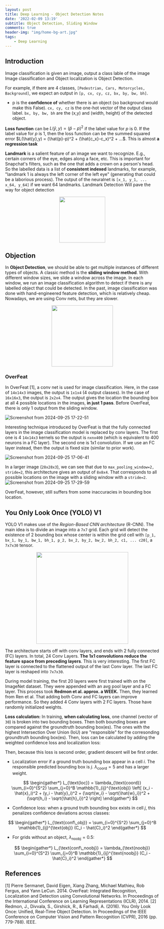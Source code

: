 ```yaml
---
layout: post
title: Deep Learning - Object Detection Notes
date: '2022-02-09 13:19'
subtitle: Object Detection, Sliding Window
comments: true
header-img: "img/home-bg-art.jpg"
tags:
    - Deep Learning
---
```


## Introduction

Image classification is given an image, output a class lable of the image
Image classification and Object localization is Object Detection.

For example, if there are 4 classes, `[Pedestrian, Cars, Motorcycles, Background]`, we expect an output in `[p, cx, cy, cz, bx, by, bw, bh]`. 

- p is the **confidence of** whether there is an object (so background would make this False). `cx, cy, cz` is the one-hot vector of the output class label. `bx, by, bw, bh` are the (x,y) and (width, height) of the detected object.

**Loss function** can be $L(\hat{y},y) = (\hat{p}-p)^2$ if the label value for $p$ is 0. If the label value for $p$ is 1, then the loss function can be the summed squared error $L(\hat{y},y) = (\hat{p}-p)^2 + (\hat{c_x}-c_x)^2 + ...$. This is almost **a regression task**

**Landmark** is a salient feature of an image we want to recognize. E.g., certain corners of the eye, edges along a face, etc. This is important for Snapchat's filters, such as the one that adds a crown on a person's head. So the labelled data is a list of **consistent indexed** landmarks, for example, "landmark 1 is always the left corner of the left eye" (generating that could be a laborious process). The output of the neuralnet is `[x_1, y_1, ... x_64, y_64]` if we want 64 landmarks. Landmark Detection Will pave the way for object detection

<div style="text-align: center;">
<p align="center">
    <figure>
        <img src="https://github.com/user-attachments/assets/1bef1087-5ffb-40a4-a87e-b749913a526b" height="150" alt=""/>
    </figure>
</p>
</div>

## Objection

In **Object Detection**, we should be able to get multiple instances of different types of objects. A classic method is the **sliding window method**. With different window sizes, we slide a window across the image. In each window, we run an image classification algorithm to detect if there is any labelled object that could be detected. In the past, image classification was done with hand-engineered feature detection, which is relatively cheap. Nowadays, we are using Conv nets, but they are slower.

<div style="text-align: center;">
<p align="center">
    <figure>
        <img src="https://github.com/user-attachments/assets/67adfade-3f8c-491c-8953-ba66cca7e1fe" height="200" alt=""/>
    </figure>
</p>
</div>

### OverFeat

In OverFeat [1], a conv net is used for image classification. Here, in the case of `14x14x3` images, the output is `1x1x4` (4 output classes). In the case of `16x16x3`, the output is `2x2x4`. The output gives the location the bounding box at all 4 possible locations in the images, **in just 1 pass**. Before OverFeat, there is only 1 output from the sliding window.

![Screenshot from 2024-09-25 17-22-51](https://github.com/user-attachments/assets/1d4ca366-5ea4-46fd-8b45-32b940c66599)

Interesting technique introduced by OverFeat is that the fully connected layers in the image classification model is replaced by conv layers. The first one is 4 `14x14x3` kernels so the output is `nxnx400` (which is equivalent to 400 neurons in a FC layer). The second one is 1x1 convolution. If we use an FC layer instead, then the output is fixed size (similar to prior work). 

![Screenshot from 2024-09-25 17-06-41](https://github.com/user-attachments/assets/69abd2f1-749c-4134-a6c3-fa4acdb44efb)

In a larger image (`28x28x3`), we can see that due to `max_pooling_window=2, stride=2`, this architecture gives an output of `8x8x4`. That corresponds to all possible locations on the image with a sliding window with a `stride=2`.
![Screenshot from 2024-09-25 17-29-59](https://github.com/user-attachments/assets/8ab14392-f1ec-47df-acc3-4e270d088e77)

OverFeat, however, still suffers from some inaccuracies in bounding box location.

## You Only Look Once (YOLO) V1

YOLO V1 makes use of the *Region-Based CNN architecture* (R-CNN). The main idea is to divide an image into a `7x7` grid. Each grid will detect the existence of 2 bounding box whose center is within the grid cell with `[p_1, bx_1, by_1, bw_1, bh_1, p_2, bx_2, by_2, bw_2, bh_2, c1, ... c20]`, a `7x7x30` tensor.

<div style="text-align: center;">
<p align="center">
    <figure>
        <img src="https://github.com/user-attachments/assets/482fc3dd-310c-4e0c-8ded-97f11c735f1f" height="300" alt=""/>
    </figure>
</p>
</div>

The architecture starts off with conv layers, and ends with 2 fully connected (FC) layers. In total, 24 Conv Layers. **The 1x1 convolutions reduce the feature space from preceding layers**. This is very interesting. The first FC layer is connected to the flattened output of the last Conv layer. The last FC layer is reshaped into `7x7x30`.

During model training, the first 20 layers were first trained with on the ImageNet dataset. They were appended with an avg pool layer and a FC layer. This process took **Redmon et al. approx. a WEEK.** Then, they learned from Ren et al. That adding both Conv and FC layers can improve performance. So they added 4 Conv layers with 2 FC layers. Those have randomly initialized weights.

**Loss calculation:** In training, **when calculating loss**, one channel (vector of `30`) is broken into two bounding boxes. Then both bounding boxes are compared against the groundtruth bounding box(es). The ones with the highest Intersection Over Union (IoU) are "responsible" for the corresonding groundtruth bounding box(es). Then, loss can be calculated by adding the weighted confidence loss and localization loss:

Then, because this loss is second order, gradient descent will be first order.

- Localization error if a ground truth bounding box appear in a cell $i$. The responsible predicted bounding box is $j$.  $\lambda_{\text{coord}}=5$ and has a larger weight.

$$
\begin{gather*}
L_{\text{loc}} = \lambda_{\text{coord}} \sum_{i=0}^{S^2} \sum_{j=0}^B \mathbb{1}_{ij}^{\text{obj}} \left[ (x_i - \hat{x}_i)^2 + (y_i - \hat{y}_i)^2 + (\sqrt{w_i} - \sqrt{\hat{w}_i})^2 + (\sqrt{h_i} - \sqrt{\hat{h}_i})^2 \right]
\end{gather*}
$$

- Confidence loss: when a ground truth bounding box exists in cell $j$, this penalizes confidence deviations across classes:

$$
\begin{gather*}
L_{\text{conf\_obj}} = \sum_{i=0}^{S^2} \sum_{j=0}^B \mathbb{1}_{ij}^{\text{obj}} (C_i - \hat{C}_i)^2
\end{gather*}
$$

- For grids without an object, $\lambda_{\text{noobj}}=0.5$:

$$
\begin{gather*}
L_{\text{conf\_noobj}} = \lambda_{\text{noobj}} \sum_{i=0}^{S^2} \sum_{j=0}^B \mathbb{1}_{ij}^{\text{noobj}} (C_i - \hat{C}_i)^2
\end{gather*}
$$

## References
[1] Pierre Sermanet, David Eigen, Xiang Zhang, Michael Mathieu, Rob Fergus, and Yann LeCun. 2014. OverFeat: Integrated Recognition, Localization and Detection using Convolutional Networks. In Proceedings of the International Conference on Learning Representations (ICLR), 2014.
[2] Redmon, J., Divvala, S., Girshick, R., & Farhadi, A. (2016). You Only Look Once: Unified, Real-Time Object Detection. In Proceedings of the IEEE Conference on Computer Vision and Pattern Recognition (CVPR), 2016 (pp. 779-788). IEEE.
